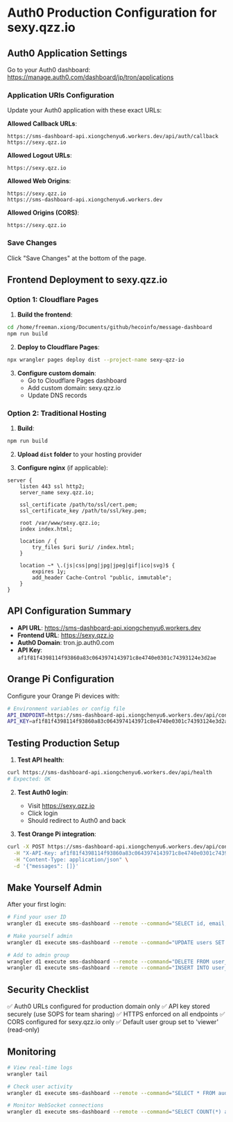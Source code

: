 # Auth0 Production Configuration for sexy.qzz.io

## Auth0 Application Settings

Go to your Auth0 dashboard: https://manage.auth0.com/dashboard/jp/tron/applications

### Application URIs Configuration

Update your Auth0 application with these exact URLs:

**Allowed Callback URLs**:
```
https://sms-dashboard-api.xiongchenyu6.workers.dev/api/auth/callback
https://sexy.qzz.io
```

**Allowed Logout URLs**:
```
https://sexy.qzz.io
```

**Allowed Web Origins**:
```
https://sexy.qzz.io
https://sms-dashboard-api.xiongchenyu6.workers.dev
```

**Allowed Origins (CORS)**:
```
https://sexy.qzz.io
```

### Save Changes
Click "Save Changes" at the bottom of the page.

## Frontend Deployment to sexy.qzz.io

### Option 1: Cloudflare Pages

1. **Build the frontend**:
```bash
cd /home/freeman.xiong/Documents/github/hecoinfo/message-dashboard
npm run build
```

2. **Deploy to Cloudflare Pages**:
```bash
npx wrangler pages deploy dist --project-name sexy-qzz-io
```

3. **Configure custom domain**:
   - Go to Cloudflare Pages dashboard
   - Add custom domain: sexy.qzz.io
   - Update DNS records

### Option 2: Traditional Hosting

1. **Build**:
```bash
npm run build
```

2. **Upload `dist` folder** to your hosting provider

3. **Configure nginx** (if applicable):
```nginx
server {
    listen 443 ssl http2;
    server_name sexy.qzz.io;
    
    ssl_certificate /path/to/ssl/cert.pem;
    ssl_certificate_key /path/to/ssl/key.pem;
    
    root /var/www/sexy.qzz.io;
    index index.html;
    
    location / {
        try_files $uri $uri/ /index.html;
    }
    
    location ~* \.(js|css|png|jpg|jpeg|gif|ico|svg)$ {
        expires 1y;
        add_header Cache-Control "public, immutable";
    }
}
```

## API Configuration Summary

- **API URL**: https://sms-dashboard-api.xiongchenyu6.workers.dev
- **Frontend URL**: https://sexy.qzz.io
- **Auth0 Domain**: tron.jp.auth0.com
- **API Key**: `af1f81f4398114f93860a83c0643974143971c8e4740e0301c74393124e3d2ae`

## Orange Pi Configuration

Configure your Orange Pi devices with:

```bash
# Environment variables or config file
API_ENDPOINT=https://sms-dashboard-api.xiongchenyu6.workers.dev/api/control
API_KEY=af1f81f4398114f93860a83c0643974143971c8e4740e0301c74393124e3d2ae
```

## Testing Production Setup

1. **Test API health**:
```bash
curl https://sms-dashboard-api.xiongchenyu6.workers.dev/api/health
# Expected: OK
```

2. **Test Auth0 login**:
   - Visit https://sexy.qzz.io
   - Click login
   - Should redirect to Auth0 and back

3. **Test Orange Pi integration**:
```bash
curl -X POST https://sms-dashboard-api.xiongchenyu6.workers.dev/api/control/messages \
  -H "X-API-Key: af1f81f4398114f93860a83c0643974143971c8e4740e0301c74393124e3d2ae" \
  -H "Content-Type: application/json" \
  -d '{"messages": []}'
```

## Make Yourself Admin

After your first login:

```bash
# Find your user ID
wrangler d1 execute sms-dashboard --remote --command="SELECT id, email, is_admin FROM users"

# Make yourself admin
wrangler d1 execute sms-dashboard --remote --command="UPDATE users SET is_admin = 1 WHERE email = 'your-email@example.com'"

# Add to admin group
wrangler d1 execute sms-dashboard --remote --command="DELETE FROM user_groups WHERE user_id = (SELECT id FROM users WHERE email = 'your-email@example.com')"
wrangler d1 execute sms-dashboard --remote --command="INSERT INTO user_groups (user_id, group_id, assigned_by) SELECT id, 'admin', 'system' FROM users WHERE email = 'your-email@example.com'"
```

## Security Checklist

✅ Auth0 URLs configured for production domain only
✅ API key stored securely (use SOPS for team sharing)
✅ HTTPS enforced on all endpoints
✅ CORS configured for sexy.qzz.io only
✅ Default user group set to 'viewer' (read-only)

## Monitoring

```bash
# View real-time logs
wrangler tail

# Check user activity
wrangler d1 execute sms-dashboard --remote --command="SELECT * FROM audit_logs ORDER BY timestamp DESC LIMIT 20"

# Monitor WebSocket connections
wrangler d1 execute sms-dashboard --remote --command="SELECT COUNT(*) as active_sessions FROM sessions WHERE expires_at > datetime('now')"
```